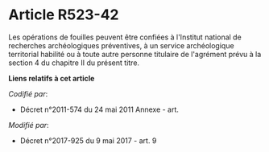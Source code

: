 # Article R523-42

Les opérations de fouilles peuvent être confiées à l'Institut national de recherches archéologiques préventives, à un service
archéologique territorial habilité ou à toute autre personne titulaire de l'agrément prévu à la section 4 du chapitre II du
présent titre.

**Liens relatifs à cet article**

_Codifié par_:

  - Décret n°2011-574 du 24 mai 2011 Annexe - art.

_Modifié par_:

  - Décret n°2017-925 du 9 mai 2017 - art. 9
